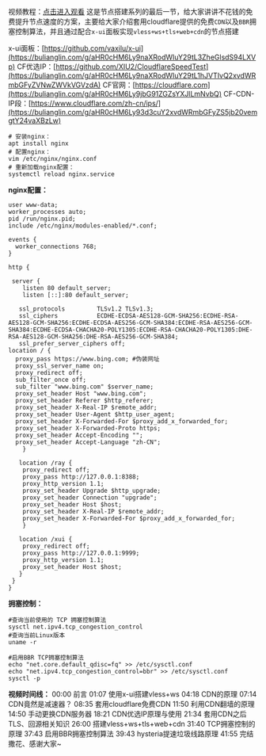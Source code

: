 视频教程：[点击进入观看](https://bulianglin.com/g/aHR0cHM6Ly95b3V0dS5iZS9Bemo4LTFyZEYtbw)
这是节点搭建系列的最后一节，给大家讲讲不花钱的免费提升节点速度的方案，主要给大家介绍套用cloudflare提供的免费`CDN`以及`BBR`拥塞控制算法，并且通过配合`x-ui`面板实现`vless+ws+tls+web+cdn`的节点搭建



x-ui面板：[https://github.com/vaxilu/x-ui](https://bulianglin.com/g/aHR0cHM6Ly9naXRodWIuY29tL3ZheGlsdS94LXVp)
CF优选IP：[https://github.com/XIU2/CloudflareSpeedTest](https://bulianglin.com/g/aHR0cHM6Ly9naXRodWIuY29tL1hJVTIvQ2xvdWRmbGFyZVNwZWVkVGVzdA)
CF官网：[https://cloudflare.com](https://bulianglin.com/g/aHR0cHM6Ly9jbG91ZGZsYXJlLmNvbQ)
CF-CDN-IP段：[https://www.cloudflare.com/zh-cn/ips/](https://bulianglin.com/g/aHR0cHM6Ly93d3cuY2xvdWRmbGFyZS5jb20vemgtY24vaXBzLw)

```shell
# 安装nginx：
apt install nginx
# 配置nginx：
vim /etc/nginx/nginx.conf
# 重新加载nginx配置：
systemctl reload nginx.service
```

**nginx配置：**

```nginx
user www-data;
worker_processes auto;
pid /run/nginx.pid;
include /etc/nginx/modules-enabled/*.conf;

events {
  worker_connections 768;
}

http {

 server {
    listen 80 default_server;
    listen [::]:80 default_server;

   ssl_protocols         TLSv1.2 TLSv1.3;
   ssl_ciphers           ECDHE-ECDSA-AES128-GCM-SHA256:ECDHE-RSA-AES128-GCM-SHA256:ECDHE-ECDSA-AES256-GCM-SHA384:ECDHE-RSA-AES256-GCM-SHA384:ECDHE-ECDSA-CHACHA20-POLY1305:ECDHE-RSA-CHACHA20-POLY1305:DHE-RSA-AES128-GCM-SHA256:DHE-RSA-AES256-GCM-SHA384;
   ssl_prefer_server_ciphers off;
location / {
  proxy_pass https://www.bing.com; #伪装网址
  proxy_ssl_server_name on;
  proxy_redirect off;
  sub_filter_once off;
  sub_filter "www.bing.com" $server_name;
  proxy_set_header Host "www.bing.com";
  proxy_set_header Referer $http_referer;
  proxy_set_header X-Real-IP $remote_addr;
  proxy_set_header User-Agent $http_user_agent;
  proxy_set_header X-Forwarded-For $proxy_add_x_forwarded_for;
  proxy_set_header X-Forwarded-Proto https;
  proxy_set_header Accept-Encoding "";
  proxy_set_header Accept-Language "zh-CN";
    }

   location /ray {
    proxy_redirect off;
    proxy_pass http://127.0.0.1:8388;
    proxy_http_version 1.1;
    proxy_set_header Upgrade $http_upgrade;
    proxy_set_header Connection "upgrade";
    proxy_set_header Host $host;
    proxy_set_header X-Real-IP $remote_addr;
    proxy_set_header X-Forwarded-For $proxy_add_x_forwarded_for;
    }

   location /xui {
    proxy_redirect off;
    proxy_pass http://127.0.0.1:9999;
    proxy_http_version 1.1;
    proxy_set_header Host $host;
   }
 }
}
```

**拥塞控制：**

```shell
#查询当前使用的 TCP 拥塞控制算法
sysctl net.ipv4.tcp_congestion_control
#查询当前Linux版本
uname -r

#启用BBR TCP拥塞控制算法
echo "net.core.default_qdisc=fq" >> /etc/sysctl.conf
echo "net.ipv4.tcp_congestion_control=bbr" >> /etc/sysctl.conf
sysctl -p
```

**视频时间线：**
00:00 前言
01:07 使用x-ui搭建vless+ws
04:18 CDN的原理
07:14 CDN竟然是减速器？
08:35 套用cloudflare免费CDN
11:50 利用CDN翻墙的原理
14:50 手动更换CDN服务器
18:21 CDN优选IP原理与使用
21:34 套用CDN之后TLS、回源相关知识
26:00 搭建vless+ws+tls+web+cdn
31:40 TCP拥塞控制的原理
37:43 启用BBR拥塞控制算法
39:43 hysteria提速垃圾线路原理
41:55 完结撒花、感谢大家~
